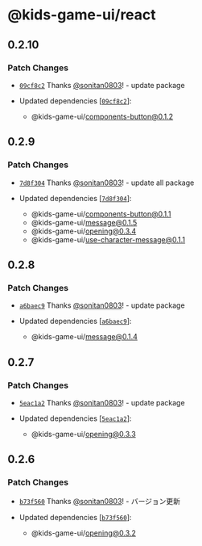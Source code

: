 # @kids-game-ui/react

## 0.2.10

### Patch Changes

- [`09cf8c2`](https://github.com/sonitan0803/kids-game-ui/commit/09cf8c2e3dcee992f4d8cbaa2a92cbfcfa82df47) Thanks [@sonitan0803](https://github.com/sonitan0803)! - update package

- Updated dependencies [[`09cf8c2`](https://github.com/sonitan0803/kids-game-ui/commit/09cf8c2e3dcee992f4d8cbaa2a92cbfcfa82df47)]:
  - @kids-game-ui/components-button@0.1.2

## 0.2.9

### Patch Changes

- [`7d8f304`](https://github.com/sonitan0803/kids-game-ui/commit/7d8f30492fc7488c1bb23da9c8f85f945ce15e79) Thanks [@sonitan0803](https://github.com/sonitan0803)! - update all package

- Updated dependencies [[`7d8f304`](https://github.com/sonitan0803/kids-game-ui/commit/7d8f30492fc7488c1bb23da9c8f85f945ce15e79)]:
  - @kids-game-ui/components-button@0.1.1
  - @kids-game-ui/message@0.1.5
  - @kids-game-ui/opening@0.3.4
  - @kids-game-ui/use-character-message@0.1.1

## 0.2.8

### Patch Changes

- [`a6baec9`](https://github.com/sonitan0803/kids-game-ui/commit/a6baec954cd1423df221311597ac0fa26eaf559a) Thanks [@sonitan0803](https://github.com/sonitan0803)! - update package

- Updated dependencies [[`a6baec9`](https://github.com/sonitan0803/kids-game-ui/commit/a6baec954cd1423df221311597ac0fa26eaf559a)]:
  - @kids-game-ui/message@0.1.4

## 0.2.7

### Patch Changes

- [`5eac1a2`](https://github.com/sonitan0803/kids-game-ui/commit/5eac1a2fa29e9f15d7fe59d208f317d6b8216ec2) Thanks [@sonitan0803](https://github.com/sonitan0803)! - update package

- Updated dependencies [[`5eac1a2`](https://github.com/sonitan0803/kids-game-ui/commit/5eac1a2fa29e9f15d7fe59d208f317d6b8216ec2)]:
  - @kids-game-ui/opening@0.3.3

## 0.2.6

### Patch Changes

- [`b73f560`](https://github.com/sonitan0803/kids-game-ui/commit/b73f560c10baa8a6e05036178c2a0c4404df1b50) Thanks [@sonitan0803](https://github.com/sonitan0803)! - バージョン更新

- Updated dependencies [[`b73f560`](https://github.com/sonitan0803/kids-game-ui/commit/b73f560c10baa8a6e05036178c2a0c4404df1b50)]:
  - @kids-game-ui/opening@0.3.2
